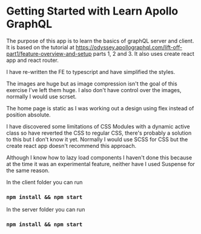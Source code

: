 # Getting Started with Learn Apollo GraphQL
The purpose of this app is to learn the basics of graphQL server and client. It is based on the tutorial at 
https://odyssey.apollographql.com/lift-off-part1/feature-overview-and-setup parts 1, 2 and 3. 
It also uses create react app and react router.

I have re-written the FE to typescript and have simplified the styles.

The images are huge but as image compression isn't the goal of this exercise I've left them huge. I also don't have control over the images, normally I would use scrset.

The home page is static as I was working out a design using flex instead of position absolute. 

I have discovered some limitations of CSS Modules with a dynamic active class so have reverted the CSS to regular CSS, there's probably a solution to this but I don't know it yet. Normally I would use SCSS for CSS but the create react app doesn't recommend this approach. 

Although I know how to lazy load components I haven't done this because at the time it was an experimental feature, neither have I used Suspense for the same reason.

In the client folder you can run
### `npm install && npm start`

In the server folder you can run
### `npm install && npm start`
